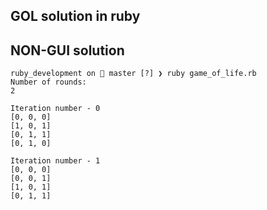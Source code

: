 ## GOL solution in ruby

## NON-GUI solution 

```
ruby_development on  master [?] ❯ ruby game_of_life.rb 
Number of rounds: 
2

Iteration number - 0
[0, 0, 0]
[1, 0, 1]
[0, 1, 1]
[0, 1, 0]

Iteration number - 1
[0, 0, 0]
[0, 0, 1]
[1, 0, 1]
[0, 1, 1]
```
